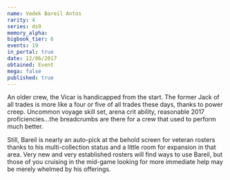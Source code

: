 ```yaml
---
name: Vedek Bareil Antos
rarity: 4
series: ds9
memory_alpha:
bigbook_tier: 6
events: 19
in_portal: true
date: 12/06/2017
obtained: Event
mega: false
published: true
---
```


An older crew, the Vicar is handicapped from the start. The former Jack of all trades is more like a four or five of all trades these days, thanks to power creep. Uncommon voyage skill set, arena crit ability, reasonable 2017 proficiencies...the breadcrumbs are there for a crew that used to perform much better.

Still, Bareil is nearly an auto-pick at the behold screen for veteran rosters thanks to his multi-collection status and a little room for expansion in that area. Very new and very established rosters will find ways to use Bareil, but those of you cruising in the mid-game looking for more immediate help may be merely whelmed by his offerings.
